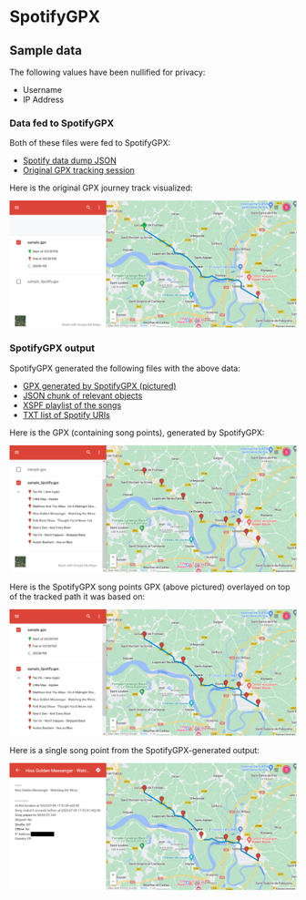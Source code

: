 # SpotifyGPX

## Sample data

The following values have been nullified for privacy:

 - Username
 - IP Address

### Data fed to SpotifyGPX

Both of these files were fed to SpotifyGPX:

 - [Spotify data dump JSON](sample.json)
 - [Original GPX tracking session](sample.gpx)

Here is the original GPX journey track visualized:

![image](original.png)

### SpotifyGPX output

SpotifyGPX generated the following files with the above data:

 - [GPX generated by SpotifyGPX (pictured)](sample_Spotify.gpx)
 - [JSON chunk of relevant objects](sample.json)
 - [XSPF playlist of the songs](sample_Spotify.xspf)
 - [TXT list of Spotify URIs](sample_Spotify.txt)

Here is the GPX (containing song points), generated by SpotifyGPX:

![image](original_Spotify.png)

Here is the SpotifyGPX song points GPX (above pictured) overlayed on top of the tracked path it was based on:

![image](original_Spotify_both.png)

Here is a single song point from the SpotifyGPX-generated output:

![image](original_Spotify_point.png)
